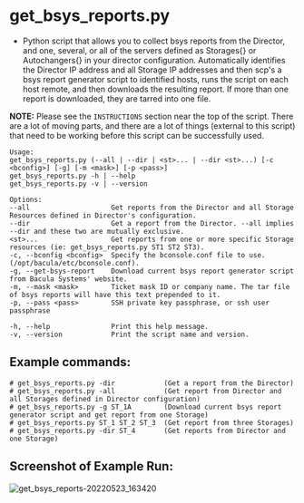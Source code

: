 # get_bsys_reports.py 

- Python script that allows you to collect bsys reports from the Director, and one, several, or all of the servers defined as Storages{} or Autochangers{} in your director configuration. Automatically identifies the Director IP address and all Storage IP addresses and then scp's a bsys report generator script to identified hosts, runs the script on each host remote, and then downloads the resulting report. If more than one report is downloaded, they are tarred into one file.

**NOTE:** Please see the `INSTRUCTIONS` section near the top of the script. There are a lot of moving parts, and there are a lot of things
(external to this script) that need to be working before this script can be successfully used.

```
Usage:
get_bsys_reports.py (--all | --dir | <st>... | --dir <st>...) [-c <bconfig>] [-g] [-m <mask>] [-p <pass>]
get_bsys_reports.py -h | --help
get_bsys_reports.py -v | --version

Options:
--all                    Get reports from the Director and all Storage Resources defined in Director's configuration.
--dir                    Get a report from the Director. --all implies --dir and these two are mutually exclusive.
<st>...                  Get reports from one or more specific Storage resources (ie: get_bsys_reports.py ST1 ST2 ST3).
-c, --bconfig <bconfig>  Specify the bconsole.conf file to use. (/opt/bacula/etc/bconsole.conf).
-g, --get-bsys-report    Download current bsys report generator script from Bacula Systems' website.
-m, --mask <mask>        Ticket mask ID or company name. The tar file of bsys reports will have this text prepended to it.
-p, --pass <pass>        SSH private key passphrase, or ssh user passphrase

-h, --help               Print this help message.
-v, --version            Print the script name and version.
```

## Example commands:
```
# get_bsys_reports.py -dir            (Get a report from the Director)
# get_bsys_reports.py -all            (Get report from Director and all Storages defined in Director configuration)
# get_bsys_reports.py -g ST_1A        (Download current bsys report generator script and get report from one Storage)
# get_bsys_reports.py ST_1 ST_2 ST_3  (Get report from three Storages)
# get_bsys_reports.py -dir ST_4       (Get reports from Director and one Storage)
```

## Screenshot of Example Run:
![get_bsys_reports-20220523_163420](https://user-images.githubusercontent.com/108133/169915835-1970b14e-557c-4715-9abe-90e06ce019e1.png)

